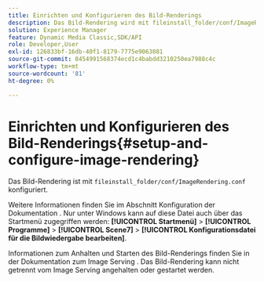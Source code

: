 ```yaml
---
title: Einrichten und Konfigurieren des Bild-Renderings
description: Das Bild-Rendering wird mit fileinstall_folder/conf/ImageRendering.conf konfiguriert.
solution: Experience Manager
feature: Dynamic Media Classic,SDK/API
role: Developer,User
exl-id: 126833bf-16db-40f1-8179-7775e9063081
source-git-commit: 8454991568374ecd1c4babdd3210250ea7988c4c
workflow-type: tm+mt
source-wordcount: '81'
ht-degree: 0%

---
```


# Einrichten und Konfigurieren des Bild-Renderings{#setup-and-configure-image-rendering}

Das Bild-Rendering ist mit `fileinstall_folder/conf/ImageRendering.conf` konfiguriert.

Weitere Informationen finden Sie im Abschnitt Konfiguration der Dokumentation . Nur unter Windows kann auf diese Datei auch über das Startmenü zugegriffen werden: **[!UICONTROL Startmenü]** > **[!UICONTROL Programme]** > **[!UICONTROL Scene7]** > **[!UICONTROL Konfigurationsdatei für die Bildwiedergabe bearbeiten]**.

Informationen zum Anhalten und Starten des Bild-Renderings finden Sie in der Dokumentation zum Image Serving . Das Bild-Rendering kann nicht getrennt vom Image Serving angehalten oder gestartet werden.
